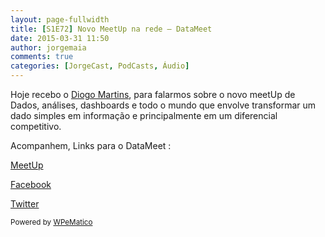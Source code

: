 ```yaml
---
layout: page-fullwidth
title: [S1E72] Novo MeetUp na rede – DataMeet
date: 2015-03-31 11:50
author: jorgemaia
comments: true
categories: [JorgeCast, PodCasts, Áudio]
---
```

<p>Hoje recebo o <a href="http://twitter.com/dhsm" target="_blank">Diogo Martins</a>, para falarmos sobre o novo meetUp de Dados, an&aacute;lises, dashboards e todo o mundo que envolve transformar um dado simples em informa&ccedil;&atilde;o e principalmente em um diferencial competitivo.</p>
<p>Acompanhem, Links para o DataMeet :</p>
<p><a href="http://www.meetup.com/DataMeet_Brasilia/" target="_blank">MeetUp</a></p>
<p><a href="https://www.facebook.com/pages/DataMeet/1569923313293720" target="_blank">Facebook </a></p>
<p><a href="http://www.twitter.com/datameetbr" target="_blank">Twitter</a></p><p class="wpematico_credit"><small>Powered by <a href="http://www.wpematico.com" target="_blank">WPeMatico</a></small></p>
